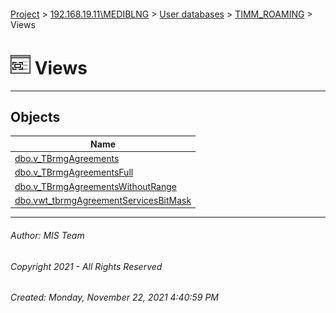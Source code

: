 #### 

[Project](../../../../index.md) > [192.168.19.11\\MEDIBLNG](../../../index.md) > [User databases](../../index.md) > [TIMM_ROAMING](../index.md) > Views

# ![Views](../../../../Images/View32.png) Views

---

## <a name="#objects"></a>Objects

| Name |
|---|
| [dbo.v_TBrmgAgreements](v_TBrmgAgreements.md) |
| [dbo.v_TBrmgAgreementsFull](v_TBrmgAgreementsFull.md) |
| [dbo.v_TBrmgAgreementsWithoutRange](v_TBrmgAgreementsWithoutRange.md) |
| [dbo.vwt_tbrmgAgreementServicesBitMask](vwt_tbrmgAgreementServicesBitMask.md) |


---

###### Author:  MIS Team

###### Copyright 2021 - All Rights Reserved

###### Created: Monday, November 22, 2021 4:40:59 PM


